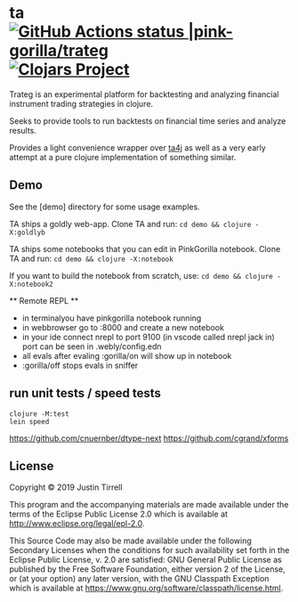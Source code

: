 # ta [![GitHub Actions status |pink-gorilla/trateg](https://github.com/pink-gorilla/trateg/workflows/CI/badge.svg)](https://github.com/pink-gorilla/trateg/actions?workflow=CI)[![Clojars Project](https://img.shields.io/clojars/v/org.pinkgorilla/ta.svg)](https://clojars.org/org.pinkgorilla/ta)

Trateg is an experimental platform for backtesting and analyzing financial instrument trading strategies in clojure.

Seeks to provide tools to run backtests on financial time series and analyze results.

Provides a light convenience wrapper over [ta4j](https://github.com/ta4j/ta4j) as well as a very early attempt at a pure clojure implementation of something similar. 

## Demo

See the [demo] directory for some usage examples.

TA ships a goldly web-app. 
Clone TA and run: `cd demo && clojure -X:goldlyb`

TA ships some notebooks that you can edit in PinkGorilla notebook.
Clone TA and run: `cd demo && clojure -X:notebook`

If you want to build the notebook from scratch, use: `cd demo && clojure -X:notebook2`

** Remote REPL **
 - in terminalyou have pinkgorilla notebook running
 - in webbrowser go to :8000 and create a new notebook
 - in your ide connect nrepl to port 9100 
   (in vscode called nrepl jack in)  
   port can be seen in .webly/config.edn
 - all evals after evaling :gorilla/on will show up in notebook
 - :gorilla/off stops evals in sniffer


## run unit tests / speed tests

```
clojure -M:test
lein speed
```

https://github.com/cnuernber/dtype-next
https://github.com/cgrand/xforms


## License

Copyright © 2019 Justin Tirrell

This program and the accompanying materials are made available under the
terms of the Eclipse Public License 2.0 which is available at
http://www.eclipse.org/legal/epl-2.0.

This Source Code may also be made available under the following Secondary
Licenses when the conditions for such availability set forth in the Eclipse
Public License, v. 2.0 are satisfied: GNU General Public License as published by
the Free Software Foundation, either version 2 of the License, or (at your
option) any later version, with the GNU Classpath Exception which is available
at https://www.gnu.org/software/classpath/license.html.
